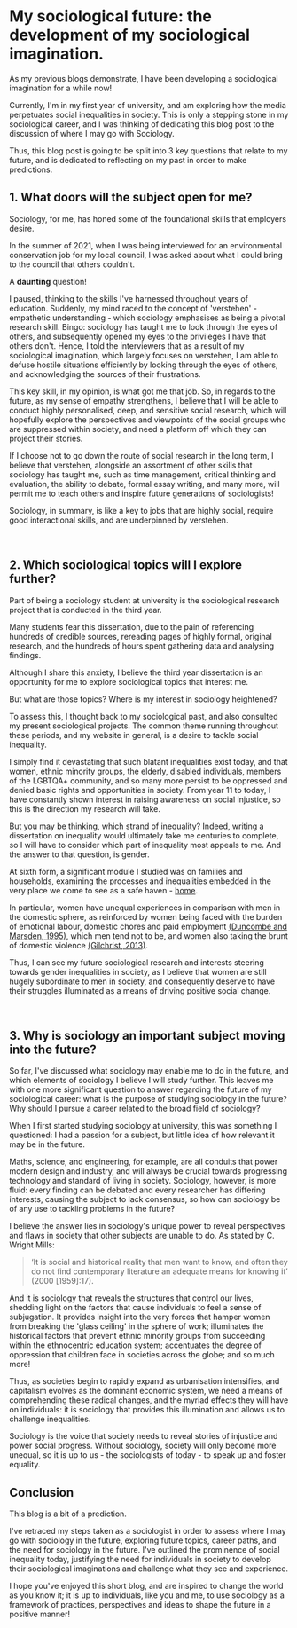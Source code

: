# My sociological future: the development of my sociological imagination.

As my previous blogs demonstrate, I have been developing a sociological imagination for a while now!

Currently, I'm in my first year of university, and am exploring how the media perpetuates social inequalities in society. This is only a stepping stone in my sociological career, and I was thinking of dedicating this blog post to the discussion of where I may go with Sociology.

Thus, this blog post is going to be split into 3 key questions that relate to my future, and is dedicated to reflecting on my past in order to make predictions.

## 1. What doors will the subject open for me?

Sociology, for me, has honed some of the foundational skills that employers desire. 

In the summer of 2021, when I was being interviewed for an environmental conservation job for my local council, I was asked about what I could bring to the council that others couldn't. 

A **daunting** question!

I paused, thinking to the skills I've harnessed throughout years of education. Suddenly, my mind raced to the concept of 'verstehen' - empathetic understanding - which sociology emphasises as being a pivotal research skill. Bingo: sociology has taught me to look through the eyes of others, and subsequently opened my eyes to the privileges I have that others don't. Hence, I told the interviewers that as a result of my sociological imagination, which largely focuses on verstehen, I am able to defuse hostile situations efficiently by looking through the eyes of others, and acknowledging the sources of their frustrations.

This key skill, in my opinion, is what got me that job. So, in regards to the future, as my sense of empathy strengthens, I believe that I will be able to conduct highly personalised, deep, and sensitive social research, which will hopefully explore the perspectives and viewpoints of the social groups who are suppressed within society, and need a platform off which they can project their stories.

If I choose not to go down the route of social research in the long term, I believe that verstehen, alongside an assortment of other skills that sociology has taught me, such as time management, critical thinking and evaluation, the ability to debate, formal essay writing, and many more, will permit me to teach others and inspire future generations of sociologists!

Sociology, in summary, is like a key to jobs that are highly social, require good interactional skills, and are underpinned by verstehen.

<br>

## 2. Which sociological topics will I explore further?

Part of being a sociology student at university is the sociological research project that is conducted in the third year.

Many students fear this dissertation, due to the pain of referencing hundreds of credible sources, rereading pages of highly formal, original research, and the hundreds of hours spent gathering data and analysing findings.

Although I share this anxiety, I believe the third year dissertation is an opportunity for me to explore sociological topics that interest me.

But what are those topics? Where is my interest in sociology heightened?

To assess this, I thought back to my sociological past, and also consulted my present sociological projects. The common theme running throughout these periods, and my website in general, is a desire to tackle social inequality. 

I simply find it devastating that such blatant inequalities exist today, and that women, ethnic minority groups, the elderly, disabled individuals, members of the LGBTQA+ community, and so many more persist to be oppressed and denied basic rights and opportunities in society. From year 11 to today, I have constantly shown interest in raising awareness on social injustice, so this is the direction my research will take.

But you may be thinking, which strand of inequality? Indeed, writing a dissertation on inequality would ultimately take me centuries to complete, so I will have to consider which part of inequality most appeals to me. And the answer to that question, is gender.

At sixth form, a significant module I studied was on families and households, examining the processes and inequalities embedded in the very place we come to see as a safe haven - [home](https://www.youtube.com/watch?v=UpgZ5PCuf8A).

In particular, women have unequal experiences in comparison with men in the domestic sphere, as reinforced by women being faced with the burden of emotional labour, domestic chores and paid employment [(Duncombe and Marsden, 1995)](https://onlinelibrary.wiley.com/doi/abs/10.1111/j.1467-954X.1995.tb02482.x), which men tend not to be, and women also taking the brunt of domestic violence [(Gilchrist, 2013)](https://books.google.co.uk/books?hl=en&lr=&id=ym7BUe4MDK8C&oi=fnd&pg=PA159&dq=domestic+abuse+women+UK&ots=ATcE6yr55w&sig=7mKX6sB91SACQR1Un5gkDCOmI5g&redir_esc=y#v=onepage&q=domestic%20abuse%20women%20UK&f=false).

Thus, I can see my future sociological research and interests steering towards gender inequalities in society, as I believe that women are still hugely subordinate to men in society, and consequently deserve to have their struggles illuminated as a means of driving positive social change.

<br>

## 3. Why is sociology an important subject moving into the future?

So far, I've discussed what sociology may enable me to do in the future, and which elements of sociology I believe I will study further. This leaves me with one more significant question to answer regarding the future of my sociological career: what is the purpose of studying sociology in the future? Why should I pursue a career related to the broad field of sociology?

When I first started studying sociology at university, this was something I questioned: I had a passion for a subject, but little idea of how relevant it may be in the future. 

Maths, science, and engineering, for example, are all conduits that power modern design and industry, and will always be crucial towards progressing technology and standard of living in society. Sociology, however, is more fluid: every finding can be debated and every researcher has differing interests, causing the subject to lack consensus, so how can sociology be of any use to tackling problems in the future?

I believe the answer lies in sociology's unique power to reveal perspectives and flaws in society that other subjects are unable to do. As stated by C. Wright Mills:

> ‘It is social and historical reality that men want to know, and often they do not find contemporary literature an adequate means for knowing it’ (2000 [1959]:17).

And it is sociology that reveals the structures that control our lives, shedding light on the factors that cause individuals to feel a sense of subjugation. It provides insight into the very forces that hamper women from breaking the 'glass ceiling' in the sphere of work; illuminates the historical factors that prevent ethnic minority groups from succeeding within the ethnocentric education system; accentuates the degree of oppression that children face in societies across the globe; and so much more!

Thus, as societies begin to rapidly expand as urbanisation intensifies, and capitalism evolves as the dominant economic system, we need a means of comprehending these radical changes, and the myriad effects they will have on individuals: it is sociology that provides this illumination and allows us to challenge inequalities.

Sociology is the voice that society needs to reveal stories of injustice and power social progress. Without sociology, society will only become more unequal, so it is up to us - the sociologists of today - to speak up and foster equality.

## Conclusion

This blog is a bit of a prediction.

I've retraced my steps taken as a sociologist in order to assess where I may go with sociology in the future, exploring future topics, career paths, and the need for sociology in the future. I've outlined the prominence of social inequality today, justifying the need for individuals in society to develop their sociological imaginations and challenge what they see and experience.

I hope you've enjoyed this short blog, and are inspired to change the world as you know it; it is up to individuals, like you and me, to use sociology as a framework of practices, perspectives and ideas to shape the future in a positive manner!
